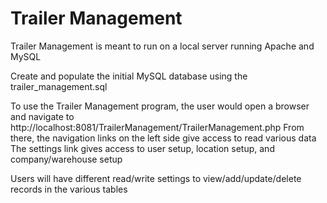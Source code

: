 # Trailer Management
Trailer Management is meant to run on a local server running Apache and MySQL

Create and populate the initial MySQL database using the trailer_management.sql

To use the Trailer Management program, the user would open a browser and navigate to http://localhost:8081/TrailerManagement/TrailerManagement.php From there, the navigation links on the left side give access to read various data The settings link gives access to user setup, location setup, and company/warehouse setup

Users will have different read/write settings to view/add/update/delete records in the various tables
